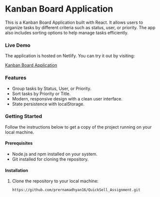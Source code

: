 # Kanban Board Application

This is a Kanban Board Application built with React. It allows users to organize tasks by different criteria such as status, user, or priority. The app also includes sorting options to help manage tasks efficiently. 

### Live Demo

The application is hosted on Netlify. You can try it out by visiting:

[Kanban Board Application](https://kanban-board-assgn.netlify.app/)

### Features

- Group tasks by Status, User, or Priority.
- Sort tasks by Priority or Title.
- Modern, responsive design with a clean user interface.
- State persistence with localStorage.

### Getting Started

Follow the instructions below to get a copy of the project running on your local machine.

#### Prerequisites

- Node.js and npm installed on your system.
- Git installed for cloning the repository.

#### Installation

1. Clone the repository to your local machine:

   ```bash
   https://github.com/prernamadhyan16/QuickSell_Assignment.git
